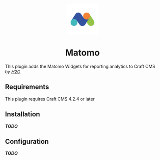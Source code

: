 <p align="center"><img src="./src/icon.svg" width="100" height="100"/></p>
<h1 align="center">Matomo</h1>

This plugin adds the Matomo Widgets for reporting analytics to Craft CMS  
*by [H2G](https://www.h2g.ch)*

## Requirements
This plugin requires Craft CMS 4.2.4 or later

## Installation
_**TODO**_

## Configuration
_**TODO**_
